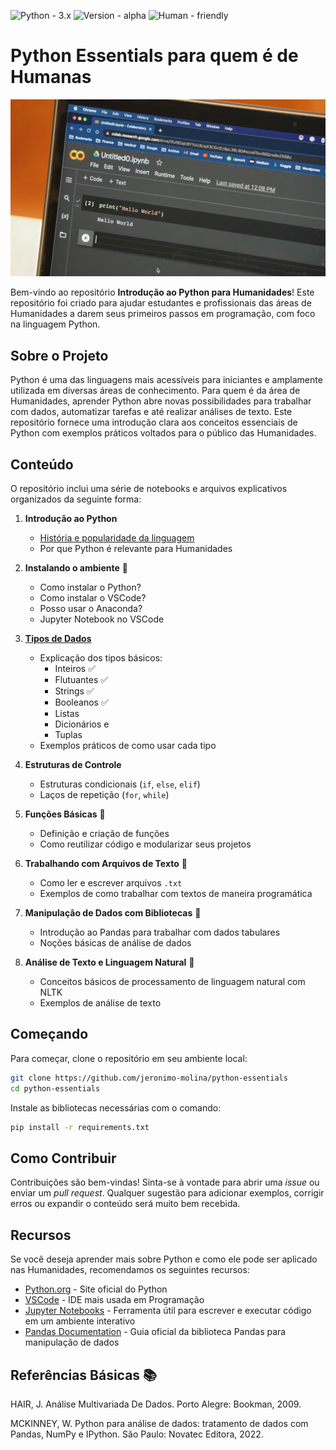 ![Python - 3.x](https://img.shields.io/badge/Python-3.x-green?style=for-the-badge&logo=python&logoColor=green)
![Version - alpha](https://img.shields.io/badge/Version-alpha-purple?style=for-the-badge&logo=github&logoColor=white)
![Human - friendly](https://img.shields.io/badge/Human-friendly-yellow?style=for-the-badge)

# Python Essentials para quem é de Humanas

![Jupyter Notebook](https://github.com/jeronimo-molina/python-essentials/blob/main/assets/thumb1.jpg)

Bem-vindo ao repositório **Introdução ao Python para Humanidades**! Este repositório foi criado para ajudar estudantes e profissionais das áreas de Humanidades a darem seus primeiros passos em programação, com foco na linguagem Python.

## Sobre o Projeto

Python é uma das linguagens mais acessíveis para iniciantes e amplamente utilizada em diversas áreas de conhecimento. Para quem é da área de Humanidades, aprender Python abre novas possibilidades para trabalhar com dados, automatizar tarefas e até realizar análises de texto. Este repositório fornece uma introdução clara aos conceitos essenciais de Python com exemplos práticos voltados para o público das Humanidades.

## Conteúdo

O repositório inclui uma série de notebooks e arquivos explicativos organizados da seguinte forma:

1. **Introdução ao Python** 
   - [História e popularidade da linguagem](https://medium.com/@derossimolina/hist%C3%B3ria-do-python-26e6750f3c83)
   - Por que Python é relevante para Humanidades
  
2. **Instalando o ambiente** 🚧
   - Como instalar o Python?
   - Como instalar o VSCode?
   - Posso usar o Anaconda?
   - Jupyter Notebook no VSCode
     
3. **[Tipos de Dados](https://medium.com/@derossimolina/tipos-de-dados-em-python-15086f010a04)**


   - Explicação dos tipos básicos:
     - Inteiros ✅
     - Flutuantes ✅
     - Strings ✅
     - Booleanos ✅
     - Listas
     - Dicionários e
     - Tuplas
   - Exemplos práticos de como usar cada tipo

3. **Estruturas de Controle**  
   - Estruturas condicionais (`if`, `else`, `elif`)
   - Laços de repetição (`for`, `while`)

4. **Funções Básicas**  🚧
   - Definição e criação de funções
   - Como reutilizar código e modularizar seus projetos

5. **Trabalhando com Arquivos de Texto**  🚧
   - Como ler e escrever arquivos `.txt`
   - Exemplos de como trabalhar com textos de maneira programática

6. **Manipulação de Dados com Bibliotecas**  🚧
   - Introdução ao Pandas para trabalhar com dados tabulares
   - Noções básicas de análise de dados

7. **Análise de Texto e Linguagem Natural**  🚧
   - Conceitos básicos de processamento de linguagem natural com NLTK
   - Exemplos de análise de texto

## Começando

Para começar, clone o repositório em seu ambiente local:

```bash
git clone https://github.com/jeronimo-molina/python-essentials
cd python-essentials
```

Instale as bibliotecas necessárias com o comando:

```bash
pip install -r requirements.txt
```

## Como Contribuir

Contribuições são bem-vindas! Sinta-se à vontade para abrir uma *issue* ou enviar um *pull request*. Qualquer sugestão para adicionar exemplos, corrigir erros ou expandir o conteúdo será muito bem recebida.

## Recursos

Se você deseja aprender mais sobre Python e como ele pode ser aplicado nas Humanidades, recomendamos os seguintes recursos:

- [Python.org](https://www.python.org/) - Site oficial do Python
- [VSCode](https://code.visualstudio.com/download) - IDE mais usada em Programação
- [Jupyter Notebooks](https://jupyter.org/) - Ferramenta útil para escrever e executar código em um ambiente interativo
- [Pandas Documentation](https://pandas.pydata.org/pandas-docs/stable/) - Guia oficial da biblioteca Pandas para manipulação de dados

## Referências Básicas 📚

HAIR, J. Análise Multivariada De Dados. Porto Alegre: Bookman, 2009.

MCKINNEY, W. Python para análise de dados: tratamento de dados com Pandas, NumPy e IPython. São Paulo: Novatec Editora, 2022. 
